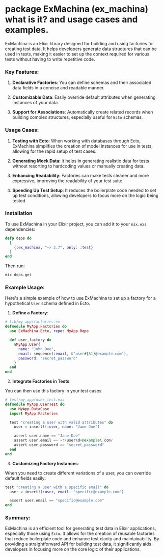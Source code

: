 # package ExMachina (ex_machina) what is it? and usage cases and examples.


ExMachina is an Elixir library designed for building and using factories for
creating test data. It helps developers generate data structures that can be
used in tests, making it easier to set up the context required for various
tests without having to write repetitive code.

### Key Features:

1. **Declarative Factories**:
   You can define schemas and their associated data fields in a concise and
   readable manner.

2. **Customizable Data**:
   Easily override default attributes when generating instances of your data.

3. **Support for Associations**:
   Automatically create related records when building complex structures,
   especially useful for `Ecto` schemas.

### Usage Cases:

1. **Testing with Ecto**:
   When working with databases through Ecto,
   ExMachina simplifies the creation of model instances for use in tests,
   allowing for the rapid setup of test cases.

2. **Generating Mock Data**:
   It helps in generating realistic data for tests
   without resorting to hardcoding values or manually creating data.

3. **Enhancing Readability**:
   Factories can make tests cleaner and more expressive,
   improving the readability of your test suite.

4. **Speeding Up Test Setup**:
   It reduces the boilerplate code needed to set up test conditions,
   allowing developers to focus more on the logic being tested.


### Installation

To use ExMachina in your Elixir project, you can add it to your `mix.exs`
dependencies:

```elixir
defp deps do
  [
    {:ex_machina, "~> 2.7", only: :test}
  ]
end
```

Then run:
```bash
mix deps.get
```

### Example Usage:

Here's a simple example of how to use ExMachina
to set up a factory for a hypothetical `User` schema defined in Ecto.

1. **Define a Factory**:

```elixir
# lib/my_app/factories.ex
defmodule MyApp.Factories do
  use ExMachina.Ecto, repo: MyApp.Repo

  def user_factory do
    %MyApp.User{
      name: "John Doe",
      email: sequence(:email, &"user#{&1}@example.com"),
      password: "secret_password"
    }
  end
end
```

2. **Integrate Factories in Tests**:

You can then use this factory in your test cases:

```elixir
# test/my_app/user_test.exs
defmodule MyApp.UserTest do
  use MyApp.DataCase
  import MyApp.Factories

  test "creating a user with valid attributes" do
    user = insert!(:user, name: "Jane Doe")

    assert user.name == "Jane Doe"
    assert user.email =~ ~r/user\d+@example\.com/
    assert user.password == "secret_password"
  end
end
```

3. **Customizing Factory Instances**:

When you need to create different variations of a user,
you can override default fields easily:

```elixir
test "creating a user with a specific email" do
  user = insert!(:user, email: "specific@example.com")

  assert user.email == "specific@example.com"
end
```


### Summary:

ExMachina is an efficient tool for generating test data in Elixir applications,
especially those using `Ecto`. It allows for the creation of reusable factories
that reduce boilerplate code and enhance test clarity and maintainability.
By providing a straightforward API for building test data, it significantly aids
developers in focusing more on the core logic of their applications.

